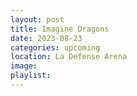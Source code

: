 ```yaml
---
layout: post
title: Imagine Dragons
date: 2023-08-23
categories: upcoming
location: La Defense Arena
image: 
playlist: 
---
```

